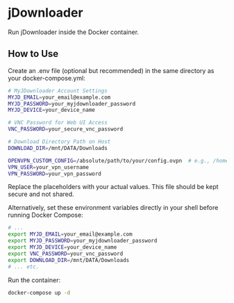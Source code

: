 # jDownloader

Run jDownloader inside the Docker container.

## How to Use

Create an .env file (optional but recommended) in the same directory as your docker-compose.yml:

```bash
# MyJDownloader Account Settings
MYJD_EMAIL=your_email@example.com
MYJD_PASSWORD=your_myjdownloader_password
MYJD_DEVICE=your_device_name

# VNC Password for Web UI Access
VNC_PASSWORD=your_secure_vnc_password

# Download Directory Path on Host
DOWNLOAD_DIR=/mnt/DATA/Downloads

OPENVPN_CUSTOM_CONFIG=/absolute/path/to/your/config.ovpn  # e.g., /home/username/vpn/config.ovpn
VPN_USER=your_vpn_username
VPN_PASSWORD=your_vpn_password
```

Replace the placeholders with your actual values. This file should be kept secure and not shared.

Alternatively, set these environment variables directly in your shell before running Docker Compose:

```bash
# ...
export MYJD_EMAIL=your_email@example.com
export MYJD_PASSWORD=your_myjdownloader_password
export MYJD_DEVICE=your_device_name
export VNC_PASSWORD=your_vnc_password
export DOWNLOAD_DIR=/mnt/DATA/Downloads
# ... etc.
```

Run the container:

```bash
docker-compose up -d
```

